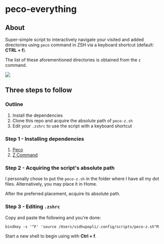 # peco-everything

## About

Super-simple script to interactively navigate your visited and added  directories using `peco` command in ZSH via a keyboard shortcut (default: **CTRL + f**).

The list of these aforementioned directories is obtained from the `z` command.

![](https://github.com/vidhupopli/peco-everything/usage.gif)

## Three steps to follow

### Outline

1. Install the dependencies
2. Clone this repo and acquire the absolute path of `peco-z.sh`
3. Edit your `.zshrc` to use the script with a keyboard shortcut

### Step 1 - Installing dependencies

1. [Peco](https://github.com/peco/peco)
2. [Z Command](https://github.com/agkozak/zsh-z)

### Step 2 - Acquiring the script's absolute path

I personally chose to put the `peco-z.sh` in the folder where I have all my dot files. Alternatively, you may place it in Home.

After the preferred placement, acquire its absolute path.

### Step 3 - Editing `.zshrc`

Copy and paste the following and you're done:

`bindkey -s '^F' 'source /Users/vidhupopli/.config/scripts/peco-z.sh^M`

Start a new shell to begin using with **Ctrl + f**.
